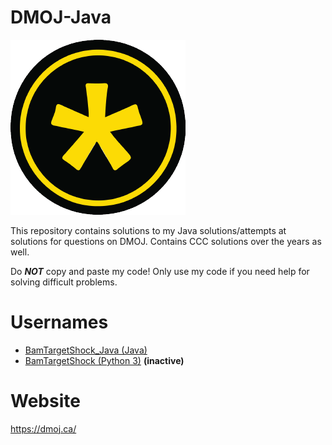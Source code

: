 # DMOJ-Java
![](/images/DMOJLogo.png)

This repository contains solutions to my Java solutions/attempts at solutions for questions on DMOJ. Contains CCC solutions over the years as well.

Do ***NOT*** copy and paste my code! Only use my code if you need help for solving difficult problems.

# Usernames
 - [BamTargetShock_Java (Java)](https://dmoj.ca/user/BamTargetShock_Java)
 - [BamTargetShock (Python 3)](https://dmoj.ca/user/BamTargetShock) **(inactive)**

# Website
https://dmoj.ca/

